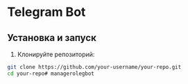# Telegram Bot

## Установка и запуск

1. Клонируйте репозиторий:
```bash
git clone https://github.com/your-username/your-repo.git
cd your-repo#   m a n a g e r o l e g b o t  
 